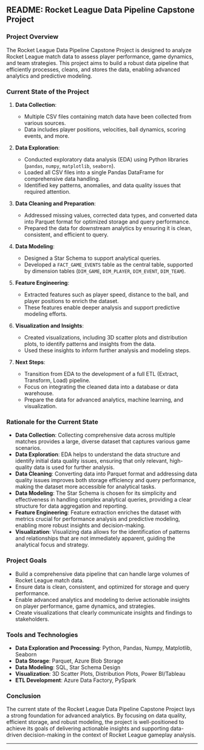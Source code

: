 
## README: Rocket League Data Pipeline Capstone Project

### **Project Overview**
The Rocket League Data Pipeline Capstone Project is designed to analyze Rocket League match data to assess player performance, game dynamics, and team strategies. This project aims to build a robust data pipeline that efficiently processes, cleans, and stores the data, enabling advanced analytics and predictive modeling.

### **Current State of the Project**
1. **Data Collection**:
   - Multiple CSV files containing match data have been collected from various sources.
   - Data includes player positions, velocities, ball dynamics, scoring events, and more.

2. **Data Exploration**:
   - Conducted exploratory data analysis (EDA) using Python libraries (`pandas`, `numpy`, `matplotlib`, `seaborn`).
   - Loaded all CSV files into a single Pandas DataFrame for comprehensive data handling.
   - Identified key patterns, anomalies, and data quality issues that required attention.

3. **Data Cleaning and Preparation**:
   - Addressed missing values, corrected data types, and converted data into Parquet format for optimized storage and query performance.
   - Prepared the data for downstream analytics by ensuring it is clean, consistent, and efficient to query.

4. **Data Modeling**:
   - Designed a Star Schema to support analytical queries.
   - Developed a `FACT_GAME_EVENTS` table as the central table, supported by dimension tables (`DIM_GAME`, `DIM_PLAYER`, `DIM_EVENT`, `DIM_TEAM`).

5. **Feature Engineering**:
   - Extracted features such as player speed, distance to the ball, and player positions to enrich the dataset.
   - These features enable deeper analysis and support predictive modeling efforts.

6. **Visualization and Insights**:
   - Created visualizations, including 3D scatter plots and distribution plots, to identify patterns and insights from the data.
   - Used these insights to inform further analysis and modeling steps.

7. **Next Steps**:
   - Transition from EDA to the development of a full ETL (Extract, Transform, Load) pipeline.
   - Focus on integrating the cleaned data into a database or data warehouse.
   - Prepare the data for advanced analytics, machine learning, and visualization.

### **Rationale for the Current State**
- **Data Collection**: Collecting comprehensive data across multiple matches provides a large, diverse dataset that captures various game scenarios.
- **Data Exploration**: EDA helps to understand the data structure and identify initial data quality issues, ensuring that only relevant, high-quality data is used for further analysis.
- **Data Cleaning**: Converting data into Parquet format and addressing data quality issues improves both storage efficiency and query performance, making the dataset more accessible for analytical tasks.
- **Data Modeling**: The Star Schema is chosen for its simplicity and effectiveness in handling complex analytical queries, providing a clear structure for data aggregation and reporting.
- **Feature Engineering**: Feature extraction enriches the dataset with metrics crucial for performance analysis and predictive modeling, enabling more robust insights and decision-making.
- **Visualization**: Visualizing data allows for the identification of patterns and relationships that are not immediately apparent, guiding the analytical focus and strategy.

### **Project Goals**
- Build a comprehensive data pipeline that can handle large volumes of Rocket League match data.
- Ensure data is clean, consistent, and optimized for storage and query performance.
- Enable advanced analytics and modeling to derive actionable insights on player performance, game dynamics, and strategies.
- Create visualizations that clearly communicate insights and findings to stakeholders.

### **Tools and Technologies**
- **Data Exploration and Processing**: Python, Pandas, Numpy, Matplotlib, Seaborn
- **Data Storage**: Parquet, Azure Blob Storage
- **Data Modeling**: SQL, Star Schema Design
- **Visualization**: 3D Scatter Plots, Distribution Plots, Power BI/Tableau
- **ETL Development**: Azure Data Factory, PySpark

### **Conclusion**
The current state of the Rocket League Data Pipeline Capstone Project lays a strong foundation for advanced analytics. By focusing on data quality, efficient storage, and robust modeling, the project is well-positioned to achieve its goals of delivering actionable insights and supporting data-driven decision-making in the context of Rocket League gameplay analysis.

---

